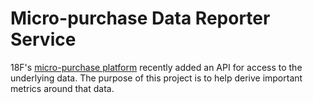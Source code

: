 # Micro-purchase Data Reporter Service

18F's [micro-purchase platform](https://micropurchase.18f.gov) recently added an API for access to the underlying data. The purpose of this project is to help derive important metrics around that data.
